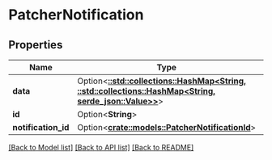 # PatcherNotification

## Properties

Name | Type | Description | Notes
------------ | ------------- | ------------- | -------------
**data** | Option<[**::std::collections::HashMap<String, ::std::collections::HashMap<String, serde_json::Value>>**](map.md)> |  | [optional]
**id** | Option<**String**> |  | [optional]
**notification_id** | Option<[**crate::models::PatcherNotificationId**](PatcherNotificationId.md)> |  | [optional]

[[Back to Model list]](../README.md#documentation-for-models) [[Back to API list]](../README.md#documentation-for-api-endpoints) [[Back to README]](../README.md)


